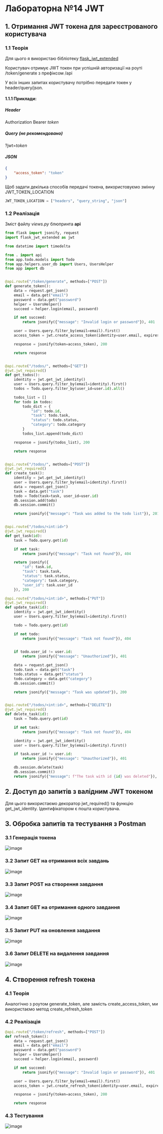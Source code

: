 # Лабораторна №14 JWT

## 1. Отримання JWT токена для зареєстрованого користувача

### 1.1 Теорія

Для цього я використаю бібліотеку 
[flask_jwt_extended](https://flask-jwt-extended.readthedocs.io/en/stable/)

Користувач отримує JWT токен при успішній авторизації
на роуті /token/generate з префіксом /api

У всіх інших запитах користувачу потрібно передати токен у 
header/query/json.

#### 1.1.1 Приклади:

##### Header

Authorization Bearer *token*

##### Query (не рекомендовано)

?jwt=*token*

##### JSON

```json
{
    "access_token": "token"
}
```

Щоб задати декілька способів передачі токена,
використовуємо змінну JWT_TOKEN_LOCATION

```python
JWT_TOKEN_LOCATION = ["headers", "query_string", "json"]
```

### 1.2 Реалізація

Зміст файлу *views.py* блюпринта **api**

```python
from flask import jsonify, request
import flask_jwt_extended as jwt

from datetime import timedelta

from . import api
from app.todo.models import Todo
from app.helpers.user_db import Users, UsersHelper
from app import db


@api.route("/token/generate", methods=["POST"])
def generate_token():
    data = request.get_json()
    email = data.get("email")
    password = data.get("password")
    helper = UsersHelper()
    succeed = helper.login(email, password)

    if not succeed:
        return jsonify({"message": "Invalid login or password"}), 401

    user = Users.query.filter_by(email=email).first()
    access_token = jwt.create_access_token(identity=user.email, expires_delta=timedelta(days=1))

    response = jsonify(token=access_token), 200

    return response


@api.route("/todos/", methods=["GET"])
@jwt.jwt_required()
def get_todos():
    identity = jwt.get_jwt_identity()
    user = Users.query.filter_by(email=identity).first()
    todos = Todo.query.filter_by(user_id=user.id).all()

    todos_list = []
    for todo in todos:
        todo_dict = {
            "id": todo.id,
            "task": todo.task,
            "status": todo.status,
            "category": todo.category
        }
        todos_list.append(todo_dict)

    response = jsonify(todos_list), 200

    return response


@api.route("/todos/", methods=["POST"])
@jwt.jwt_required()
def create_task():
    identity = jwt.get_jwt_identity()
    user = Users.query.filter_by(email=identity).first()
    data = request.get_json()
    task = data.get("task")
    todo = Todo(task=task, user_id=user.id)
    db.session.add(todo)
    db.session.commit()

    return jsonify({"message": "Task was added to the todo list"}), 201


@api.route("/todos/<int:id>")
@jwt.jwt_required()
def get_task(id):
    task = Todo.query.get(id)

    if not task:
        return jsonify({"message": "Task not found"}), 404

    return jsonify({
        "id": task.id,
        "task": task.task,
        "status": task.status,
        "category": task.category,
        "user_id": task.user_id
    }), 200

@api.route("/todos/<int:id>", methods=["PUT"])
@jwt.jwt_required()
def update_task(id):
    identity = jwt.get_jwt_identity()
    user = Users.query.filter_by(email=identity).first()

    todo = Todo.query.get(id)

    if not todo:
        return jsonify({"message": "Task not found"}), 404

   
    if todo.user_id != user.id:
        return jsonify({"message": "Unauthorized"}), 401

    data = request.get_json()
    todo.task = data.get("task")
    todo.status = data.get("status")
    todo.category = data.get("category")
    db.session.commit()

    return jsonify({"message": "Task was updated"}), 200


@api.route("/todos/<int:id>", methods=["DELETE"])
@jwt.jwt_required()
def delete_task(id):
    task = Todo.query.get(id)

    if not task:
        return jsonify({"message": "Task not found"}), 404

    identity = jwt.get_jwt_identity()
    user = Users.query.filter_by(email=identity).first()

    if task.user_id != user.id:
        return jsonify({"message": "Unauthorized"}), 401

    db.session.delete(task)
    db.session.commit()
    return jsonify({"message": f"The task with id {id} was deleted"}), 200

```

## 2. Доступ до запитів з валідним JWT токеном

Для цього використаємо декоратор
jwt_required() та функцію get_jwt_identity.
Ідентифікатором є пошта користувача.

## 3. Обробка запитів та тестування з Postman

### 3.1 Генерація токена

![image](/screenshots/lab14/lab14_1.png)

### 3.2 Запит GET на отримання всіх завдань

![image](/screenshots/lab14/lab14_2.png)

### 3.3 Запит POST на створення завдання

![image](/screenshots/lab14/lab14_3.png)

### 3.4 Запит GET на отримання одного завдання

![image](/screenshots/lab14/lab14_4.png)

### 3.5 Запит PUT на оновлення завдання

![image](/screenshots/lab14/lab14_5.png)

### 3.6 Запит DELETE на видалення завдання

![image](/screenshots/lab14/lab14_6.png)

## 4. Створення refresh токена

### 4.1 Теорія

Аналогічно з роутом generate_token, але замість create_access_token,
ми використаємо метод create_refresh_token

### 4.2 Реалізація

```python
@api.route("/token/refresh", methods=["POST"])
def refresh_token():
    data = request.get_json()
    email = data.get("email")
    password = data.get("password")
    helper = UsersHelper()
    succeed = helper.login(email, password)

    if not succeed:
        return jsonify({"message": "Invalid login or password"}), 401

    user = Users.query.filter_by(email=email).first()
    access_token = jwt.create_refresh_token(identity=user.email, expires_delta=timedelta(days=1))

    response = jsonify(token=access_token), 200

    return response
```

### 4.3 Тестування

![image](/screenshots/lab14/lab14_7.png)

